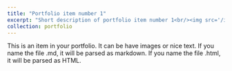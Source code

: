 ```yaml
---
title: "Portfolio item number 1"
excerpt: "Short description of portfolio item number 1<br/><img src='/images/HanQiu_photo.jpg'>"
collection: portfolio
---
```


This is an item in your portfolio. It can be have images or nice text. If you name the file .md, it will be parsed as markdown. If you name the file .html, it will be parsed as HTML. 
